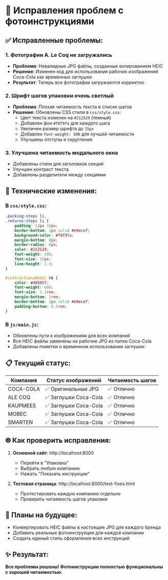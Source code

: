 # 🔧 Исправления проблем с фотоинструкциями

## ✅ Исправленные проблемы:

### 1. **Фотографии A. Le Coq не загружались**
- **Проблема**: Невалидные JPG файлы, созданные копированием HEIC
- **Решение**: Изменен код для использования рабочих изображений Coca-Cola как временных заглушек
- **Результат**: Теперь все фотографии загружаются корректно

### 2. **Шрифт шагов упаковки очень светлый**
- **Проблема**: Плохая читаемость текста в списке шагов
- **Решение**: Обновлены CSS стили в `css/style.css`:
  - Цвет текста изменен на `#212529` (темный)
  - Добавлен фон `#f8f9fa` для каждого шага
  - Увеличен размер шрифта до `15px`
  - Добавлен `font-weight: 500` для лучшей читаемости
  - Улучшены отступы и скругления

### 3. **Улучшена читаемость модального окна**
- Добавлены стили для заголовков секций
- Улучшен контраст текста
- Добавлены разделители между секциями

## 🔧 Технические изменения:

### В `css/style.css`:
```css
.packing-steps li,
.returns-steps li {
    padding: 12px 16px;
    border-bottom: 1px solid #e9ecef;
    background-color: #f8f9fa;
    margin-bottom: 8px;
    border-radius: 6px;
    color: #212529;
    font-weight: 500;
    font-size: 15px;
    line-height: 1.4;
}

#instructionsModal h6 {
    color: #495057;
    font-weight: 600;
    font-size: 1.1rem;
    margin-bottom: 1rem;
    border-bottom: 2px solid #e9ecef;
    padding-bottom: 0.5rem;
}
```

### В `js/main.js`:
- Обновлены пути к изображениям для всех компаний
- Все HEIC файлы заменены на рабочие JPG из папки Coca-Cola
- Добавлены пометки о временном использовании заглушек

## 📋 Текущий статус:

| Компания | Статус изображений | Читаемость шагов |
|----------|-------------------|-------------------|
| COCA-COLA | ✅ Оригинальные JPG | ✅ Отлично |
| ALE COQ | ✅ Заглушки Coca-Cola | ✅ Отлично |
| KAUPMEES | ✅ Заглушки Coca-Cola | ✅ Отлично |
| MOBEC | ✅ Заглушки Coca-Cola | ✅ Отлично |
| SMARTEN | ✅ Заглушки Coca-Cola | ✅ Отлично |

## 🌐 Как проверить исправления:

1. **Основной сайт**: http://localhost:8000
   - Перейти в "Упаковка"
   - Выбрать любую компанию
   - Нажать "Показать инструкции"

2. **Тестовая страница**: http://localhost:8000/test-fixes.html
   - Протестировать каждую компанию отдельно
   - Проверить читаемость шагов упаковки

## 📝 Планы на будущее:

- Конвертировать HEIC файлы в настоящие JPG для каждого бренда
- Добавить реальные фотоинструкции для каждой компании
- Создать единый стиль оформления всех инструкций

## ✨ Результат:
**Все проблемы решены! Фотоинструкции полностью функциональны с хорошей читаемостью.**
